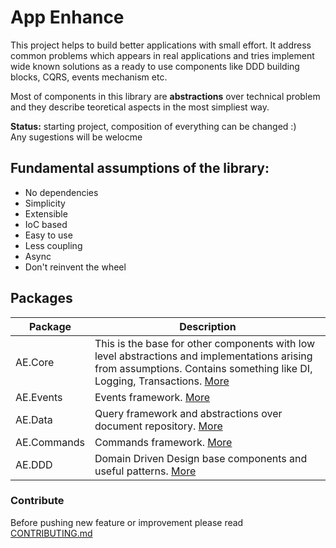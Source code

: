 # App Enhance
This project helps to build better applications with small effort. It address 
common problems which appears in real applications and tries implement wide
known solutions as a ready to use components like DDD building blocks, CQRS, 
events mechanism etc.

Most of components in this library are **abstractions** over technical problem and they describe teoretical 
aspects in the most simpliest way.

**Status:** starting project, composition of everything can be changed :)  
Any sugestions will be welocme

## Fundamental assumptions of the library:
* No dependencies
* Simplicity
* Extensible
* IoC based
* Easy to use
* Less coupling
* Async
* Don't reinvent the wheel 

## Packages

| Package     | Description                                                                                                                                                             |
|-------------|-------------------------------------------------------------------------------------------------------------------------------------------------------------------------|
| AE.Core     | This is the base for other components with low level abstractions and implementations arising from assumptions. Contains something like DI, Logging, Transactions. [More](https://github.com/app-enhance/ae-core/wiki/AE.Core) |
| AE.Events   | Events framework. [More](https://github.com/app-enhance/ae-core/wiki/AE.Events)                                                                                                                                                 |
| AE.Data     | Query framework and abstractions over document repository. [More](https://github.com/app-enhance/ae-core/wiki/AE.Data)                                                                                                         |
| AE.Commands | Commands framework. [More](https://github.com/app-enhance/ae-core/wiki/AE.Commands)                                                                                                                                                |
| AE.DDD      | Domain Driven Design base components and useful patterns. [More](https://github.com/app-enhance/ae-core/wiki/AE.DDD)                                                                                                          |
### Contribute
Before pushing new feature or improvement please read [CONTRIBUTING.md](https://github.com/app-enhance/ae-core/blob/master/CONTRIBUTING.md)
